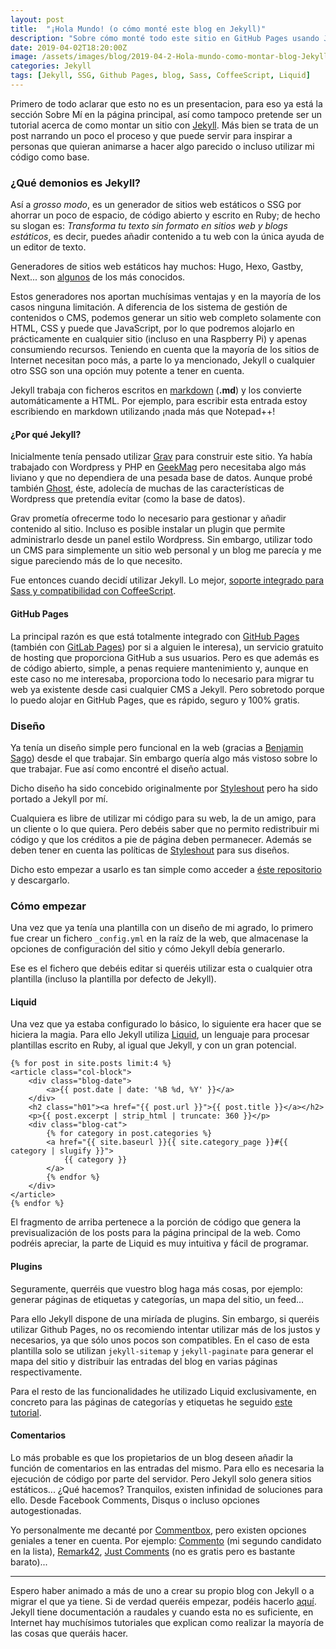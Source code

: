 ```yaml
---
layout: post
title:  "¡Hola Mundo! (o cómo monté este blog en Jekyll)"
description: "Sobre cómo monté todo este sitio en GitHub Pages usando Jekyll."
date: 2019-04-02T18:20:00Z
image: /assets/images/blog/2019-04-2-Hola-mundo-como-montar-blog-Jekyll.jpg
categories: Jekyll
tags: [Jekyll, SSG, Github Pages, blog, Sass, CoffeeScript, Liquid]
---
```


Primero de todo aclarar que esto no es un presentacion, para eso ya está la sección Sobre Mí en la página principal, así como tampoco pretende ser un tutorial acerca de como montar un sitio con [Jekyll](https://jekyllrb.com/ "Página de inicio de Jekyll"). Más bien se trata de un post narrando un poco el proceso y que puede servir para inspirar a personas que quieran animarse a hacer algo parecido o incluso utilizar mi código como base.

### ¿Qué demonios es Jekyll?

Así a *grosso modo*, es un generador de sitios web estáticos o SSG por ahorrar un poco de espacio, de código abierto y escrito en Ruby; de hecho su slogan es: *Transforma tu texto sin formato en sitios web y blogs estáticos*, es decir, puedes añadir contenido a tu web con la única ayuda de un editor de texto.

Generadores de sitios web estáticos hay muchos: Hugo, Hexo, Gastby, Next... son [algunos](https://www.staticgen.com/ "Algunos generadores de sitios web estáticos") de los más conocidos.

Estos generadores nos aportan muchísimas ventajas y en la mayoría de los casos ninguna limitación. A diferencia de los sistema de gestión de contenidos o CMS, podemos generar un sitio web completo solamente con HTML, CSS y puede que JavaScript, por lo que podremos alojarlo en prácticamente en cualquier sitio (incluso en una Raspberry Pi) y apenas consumiendo recursos. Teniendo en cuenta que la mayoría de los sitios de Internet necesitan poco más, a parte lo ya mencionado, Jekyll o cualquier otro SSG son una opción muy potente a tener en cuenta.

Jekyll trabaja con ficheros escritos en [markdown](https://daringfireball.net/projects/markdown/ "Markdown web")  (**.md**) y los convierte automáticamente a HTML. Por ejemplo, para escribir esta entrada estoy escribiendo en markdown utilizando ¡nada más que Notepad++!

#### ¿Por qué Jekyll?

Inicialmente tenía pensado utilizar [Grav](https://getgrav.org/ "Página de inicio de Grav") para construir este sitio. Ya había trabajado con Wordpress y PHP en [GeekMag](https://www.geekmag.es "GeekMag") pero necesitaba algo más liviano y que no dependiera de una pesada base de datos. Aunque probé también [Ghost](https://ghost.org/es/ "Página de inicio de Ghost"), éste, adolecía de muchas de las características de Wordpress que pretendía evitar (como la base de datos).

Grav prometía ofrecerme todo lo necesario para gestionar y añadir contenido al sitio. Incluso es posible instalar un plugin que permite administrarlo desde un panel estilo Wordpress. Sin embargo, utilizar todo un CMS para simplemente un sitio web personal y un blog me parecía y me sigue pareciendo más de lo que necesito.

Fue entonces cuando decidí utilizar Jekyll. Lo mejor, [soporte integrado para Sass y compatibilidad con CoffeeScript](https://jekyllrb.com/docs/assets/ "Assets en Jekyll").

#### GitHub Pages

La principal razón es que está totalmente integrado con [GitHub Pages](https://pages.github.com/ "GitHub Pages") (también con [GitLab Pages](https://about.gitlab.com/product/pages/ "Información GitLab Pages")) por si a alguien le interesa), un servicio gratuito de hosting que proporciona GitHub a sus usuarios. Pero es que además es de código abierto, simple, a penas requiere mantenimiento y, aunque en este caso no me interesaba, proporciona todo lo necesario para migrar tu web ya existente desde casi cualquier CMS a Jekyll. Pero sobretodo porque lo puedo alojar en GitHub Pages, que es rápido, seguro y 100% gratis.

### Diseño

Ya tenía un diseño simple pero funcional en la web (gracias a [Benjamin Sago](https://bsago.me/ "Web de Benjamin Sago")) desde el que trabajar. Sin embargo quería algo más vistoso sobre lo que trabajar. Fue así como encontré el diseño actual.

Dicho diseño ha sido concebido originalmente por [Styleshout](https://www.styleshout.com/free-templates/hola/ "Página de la plantilla de la web") pero ha sido portado a Jekyll por mí.

Cualquiera es libre de utilizar mi código para su web, la de un amigo, para un cliente o lo que quiera. Pero debéis saber que no permito redistribuir mi código y que los créditos a pie de página deben permanecer. Además se deben tener en cuenta las políticas de [Styleshout](https://www.styleshout.com/about-us/#remove-link "Licencia diseño") para sus diseños.

Dicho esto empezar a usarlo es tan simple como acceder a [éste repositorio](https://github.com/MrAnnix/MrAnnix.github.io "Repo de la web") y descargarlo.

### Cómo empezar

Una vez que ya tenía una plantilla con un diseño de mi agrado, lo primero fue crear un fichero `_config.yml` en la raíz de la web, que almacenase la opciones de configuración del sitio y cómo Jekyll debía generarlo.

Ese es el fichero que debéis editar si queréis utilizar esta o cualquier otra plantilla (incluso la plantilla por defecto de Jekyll).

#### Liquid

Una vez que ya estaba configurado lo básico, lo siguiente era hacer que se hiciera la magia. Para ello Jekyll utiliza [Liquid](https://shopify.github.io/liquid/ "Liquid"), un lenguaje para procesar plantillas escrito en Ruby, al igual que Jekyll, y con un gran potencial.

    {% for post in site.posts limit:4 %}
    <article class="col-block">
        <div class="blog-date">
            <a>{{ post.date | date: '%B %d, %Y' }}</a>
        </div>    
        <h2 class="h01"><a href="{{ post.url }}">{{ post.title }}</a></h2>
        <p>{{ post.excerpt | strip_html | truncate: 360 }}</p>   
        <div class="blog-cat">
            {% for category in post.categories %}
            <a href="{{ site.baseurl }}{{ site.category_page }}#{{ category | slugify }}">
			    {{ category }}
		    </a>
            {% endfor %}
        </div>    
    </article>
    {% endfor %}

El fragmento de arriba pertenece a la porción de código que genera la previsualización de los posts para la página principal de la web. Como podréis apreciar, la parte de Liquid es muy intuitiva y fácil de programar.

#### Plugins
Seguramente, querréis que vuestro blog haga más cosas, por ejemplo: generar páginas de etiquetas y categorías, un mapa del sitio, un feed...

Para ello Jekyll dispone de una miríada de plugins. Sin embargo, si queréis utilizar Github Pages, no os recomiendo intentar utilizar más de los justos y necesarios, ya que sólo unos pocos son compatibles. En el caso de esta plantilla solo se utilizan `jekyll-sitemap` y `jekyll-paginate` para generar el mapa del sitio y distribuir las entradas del blog en varias páginas respectivamente.

Para el resto de las funcionalidades he utilizado Liquid exclusivamente, en concreto para las páginas de categorías y etiquetas he seguido [este tutorial](http://codinfox.github.io/dev/2015/03/06/use-tags-and-categories-in-your-jekyll-based-github-pages/ "Use Tags and Categories in your Jekyll based Github Pages without plugins - Codinfox").

#### Comentarios

Lo más probable es que los propietarios de un blog deseen añadir la función de comentarios en las entradas del mismo. Para ello es necesaria la ejecución de código por parte del servidor. Pero Jekyll solo genera sitios estáticos... ¿Qué hacemos? Tranquilos, existen infinidad de soluciones para ello. Desde Facebook Comments, Disqus o incluso opciones autogestionadas.

Yo personalmente me decanté por [Commentbox](https://commentbox.io "No ads.  No Tracking.  Just Comments."), pero existen opciones geniales a tener en cuenta. Por ejemplo: [Commento](https://gitlab.com/commento/commento "A fast, bloat-free, privacy-focused commenting platform") (mi segundo candidato en la lista), [Remark42](https://remark42.com/ "self-hosted, lightweight, and simple commenting system"), [Just Comments](https://just-comments.com/ "Easy to set up, ad-free and fairly priced comment system") (no es gratis pero es bastante barato)...

___________________________________________________


Espero haber animado a más de uno a crear su propio blog con Jekyll o a migrar el que ya tiene. Si de verdad queréis empezar, podéis hacerlo [aquí](https://jekyllrb.com/docs/step-by-step/01-setup/ "Guía paso a paso de Jekyll"). Jekyll tiene documentación a raudales y cuando esta no es suficiente, en Internet hay muchísimos tutoriales que explican como realizar la mayoría de las cosas que queráis hacer.
